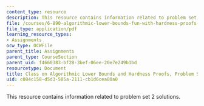 ```yaml
---
content_type: resource
description: This resource contains information related to problem set 2 solutions.
file: /courses/6-890-algorithmic-lower-bounds-fun-with-hardness-proofs-fall-2014/c084c158d5d3585a2111cb1d6cea80a0_MIT6_890F14_ps2-solutions.pdf
file_type: application/pdf
learning_resource_types:
- Assignments
ocw_type: OCWFile
parent_title: Assignments
parent_type: CourseSection
parent_uid: f4660383-bf28-3bef-06ee-20e7e249b1bd
resourcetype: Document
title: Class on Algorithmic Lower Bounds and Hardness Proofs, Problem Set 2 Solutions
uid: c084c158-d5d3-585a-2111-cb1d6cea80a0
---
```

This resource contains information related to problem set 2 solutions.

